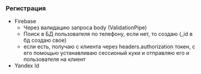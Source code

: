 ### Регистрация

- Firebase
  - Через валидацию запроса body (ValidationPipe)
  - Поиск в БД пользователя по телефону, если нет, то создаю (\_id в бд создаю свое)
  - если есть, получаю с клиента через headers.authorization токен, с его помощью устанавливаю сессионый куки и отправляю его и пользователя на клиент
- Yandex Id
